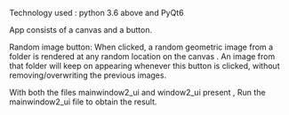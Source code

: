 Technology used :       python 3.6 above and
                        PyQt6

  

  App consists of a canvas and a button.

  Random image button: 
              When clicked, a random geometric image from a folder is rendered at any random location on the canvas .
              An image from that folder will keep on appearing whenever this button is clicked, without removing/overwriting 
              the previous images.
                
                
 With both the files mainwindow2_ui and window2_ui present , Run the mainwindow2_ui file to obtain the result.

